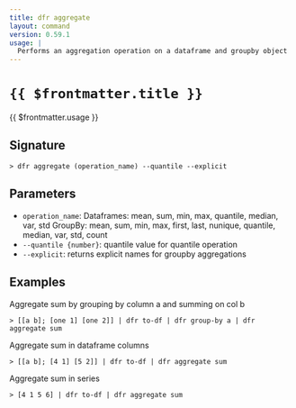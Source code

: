 ```yaml
---
title: dfr aggregate
layout: command
version: 0.59.1
usage: |
  Performs an aggregation operation on a dataframe and groupby object
---
```


# `{{ $frontmatter.title }}`

<div style='white-space: pre-wrap;'>{{ $frontmatter.usage }}</div>

## Signature

`> dfr aggregate (operation_name) --quantile --explicit`

## Parameters

- `operation_name`:
  Dataframes: mean, sum, min, max, quantile, median, var, std
  GroupBy: mean, sum, min, max, first, last, nunique, quantile, median, var, std, count
- `--quantile {number}`: quantile value for quantile operation
- `--explicit`: returns explicit names for groupby aggregations

## Examples

Aggregate sum by grouping by column a and summing on col b

```shell
> [[a b]; [one 1] [one 2]] | dfr to-df | dfr group-by a | dfr aggregate sum
```

Aggregate sum in dataframe columns

```shell
> [[a b]; [4 1] [5 2]] | dfr to-df | dfr aggregate sum
```

Aggregate sum in series

```shell
> [4 1 5 6] | dfr to-df | dfr aggregate sum
```

